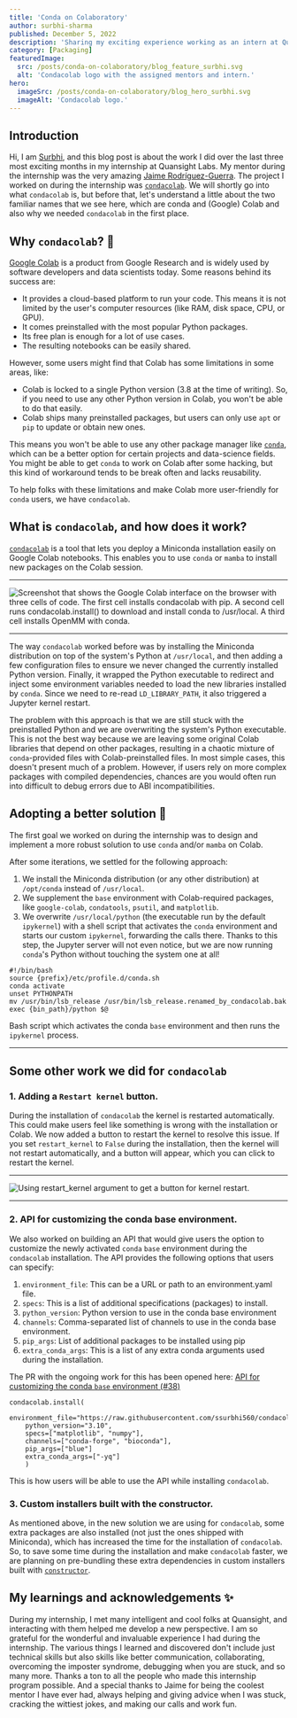 ```yaml
---
title: 'Conda on Colaboratory'
author: surbhi-sharma
published: December 5, 2022
description: 'Sharing my exciting experience working as an intern at Quansight labs and contributing to condacolab, a tool that lets you deploy a Miniconda installation easily on Google Colab notebooks and use conda or mamba in colab.'
category: [Packaging]
featuredImage:
  src: /posts/conda-on-colaboratory/blog_feature_surbhi.svg
  alt: 'Condacolab logo with the assigned mentors and intern.'
hero:
  imageSrc: /posts/conda-on-colaboratory/blog_hero_surbhi.svg
  imageAlt: 'Condacolab logo.'
---
```


## Introduction

Hi, I am [Surbhi](https://github.com/ssurbhi560), and this blog post is about the work I did over the last three most exciting months in my internship at Quansight Labs. My mentor during the internship was the very amazing [Jaime Rodríguez-Guerra](https://github.com/jaimergp). The project I worked on during the internship was [`condacolab`](https://github.com/conda-incubator/condacolab). We will shortly go into what `condacolab` is, but before that, let's understand a little about the two familiar names that we see here, which are conda and (Google) Colab and also why we needed `condacolab` in the first place.

## Why `condacolab`? 🐍

[Google Colab](https://colab.research.google.com/) is a product from Google Research and is widely used by software developers and data scientists today. Some reasons behind its success are:

* It provides a cloud-based platform to run your code. This means it is not limited by the user's computer resources (like RAM, disk space, CPU, or GPU). 
* It comes preinstalled with the most popular Python packages.
* Its free plan is enough for a lot of use cases.
* The resulting notebooks can be easily shared.

However, some users might find that Colab has some limitations in some areas, like:

* Colab is locked to a single Python version (3.8 at the time of writing). So, if you need to use any other Python version in Colab, you won't be able to do that easily. 
* Colab ships many preinstalled packages, but users can only use `apt` or `pip` to update or obtain new ones.

This means you won't be able to use any other package manager like [`conda`](https://docs.conda.io/projects/conda/en/latest/), which can be a better option for certain projects and data-science fields. You might be able to get `conda` to work on Colab after some hacking, but this kind of workaround tends to be break often and lacks reusability.

To help folks with these limitations and make Colab more user-friendly for `conda` users, we have `condacolab`.

## What is `condacolab`, and how does it work?

[`condacolab`](https://github.com/conda-incubator/condacolab) is a tool that lets you deploy a Miniconda installation easily on Google Colab notebooks. This enables you to use `conda` or `mamba` to install new packages on the Colab session.

---

![Screenshot that shows the Google Colab interface on the browser with three cells of code. The first cell installs condacolab with pip. A second cell runs condacolab.install() to download and install conda to /usr/local. A third cell installs OpenMM with conda.](/posts/conda-on-colaboratory/previous_condacolab_installation.png)

---

The way `condacolab` worked before was by installing the Miniconda distribution on top of the system's Python at `/usr/local`, and then adding a few configuration files to ensure we never changed the currently installed Python version. Finally, it wrapped the Python executable to redirect and inject some environment variables needed to load the new libraries installed by `conda`. Since we need to re-read `LD_LIBRARY_PATH`, it also triggered a Jupyter kernel restart.

The problem with this approach is that we are still stuck with the preinstalled Python and we are overwriting the system's Python executable. This is not the best way because we are leaving some original Colab libraries that depend on other packages, resulting in a chaotic mixture of `conda`-provided files with Colab-preinstalled files. In most simple cases, this doesn't present much of a problem. However, if users rely on more complex packages with compiled dependencies, chances are you would often run into difficult to debug errors due to ABI incompatibilities. 

## Adopting a better solution 🥳

The first goal we worked on during the internship was to design and implement a more robust solution to use `conda` and/or `mamba` on Colab. 

After some iterations, we settled for the following approach:

1. We install the Miniconda distribution (or any other distribution) at `/opt/conda` instead of `/usr/local`.
2. We supplement the `base` environment with Colab-required packages, like `google-colab`, `condatools`, `psutil`, and `matplotlib`. 
3. We overwrite `/usr/local/python` (the executable run by the default `ipykernel`) with a shell script that activates the `conda` environment and starts our custom `ipykernel`, forwarding the calls there. Thanks to this step, the Jupyter server will not even notice, but we are now running `conda`'s Python without touching the system one at all!

```
#!/bin/bash
source {prefix}/etc/profile.d/conda.sh
conda activate
unset PYTHONPATH
mv /usr/bin/lsb_release /usr/bin/lsb_release.renamed_by_condacolab.bak
exec {bin_path}/python $@
```

Bash script which activates the conda `base` environment and then runs the `ipykernel` process.

---

## Some other work we did for `condacolab`

### 1. Adding a `Restart kernel` button.

During the installation of `condacolab` the kernel is restarted automatically. This could make users feel like something is wrong with the installation or Colab. We now added a button to restart the kernel to resolve this issue. If you set `restart_kernel` to `False` during the installation, then the kernel will not restart automatically, and a button will appear, which you can click to restart the kernel.

---

![Using `restart_kernel` argument to get a button for kernel restart.](/posts/conda-on-colaboratory/restart_kernel_demo.png)

---

### 2. API for customizing the conda base environment.

We also worked on building an API that would give users the option to customize the newly activated `conda` `base` environment during the `condacolab` installation. The API provides the following options that users can specify:

1. `environment_file`: This can be a URL or path to an environment.yaml file.
2. `specs`: This is a list of additional specifications (packages) to install.
3. `python_version`: Python version to use in the conda base environment
4. `channels`: Comma-separated list of channels to use in the conda base environment.
5. `pip_args`: List of additional packages to be installed using pip
6. `extra_conda_args`: This is a list of any extra conda arguments used during the installation.

The PR with the ongoing work for this has been opened here: [API for customizing the conda `base` environment (#38)](https://github.com/conda-incubator/condacolab/pull/38)

```
condacolab.install(
    environment_file="https://raw.githubusercontent.com/ssurbhi560/condacolab/07b92d827/environment.yaml",
    python_version="3.10",
    specs=["matplotlib", "numpy"],
    channels=["conda-forge", "bioconda"],
    pip_args=["blue"]
    extra_conda_args=["-yq"]
    )
```

This is how users will be able to use the API while installing `condacolab`.

### 3. Custom installers built with the constructor.

As mentioned above, in the new solution we are using for `condacolab`, some extra packages are also installed (not just the ones shipped with Miniconda), which has increased the time for the installation of `condacolab`. So, to save some time during the installation and make `condacolab` faster, we are planning on pre-bundling these extra dependencies in custom installers built with [`constructor`](https://github.com/conda/constructor).

## My learnings and acknowledgements ✨

During my internship, I met many intelligent and cool folks at Quansight, and interacting with them helped me develop a new perspective. I am so grateful for the wonderful and invaluable experience I had during the internship. The various things I learned and discovered don't include just technical skills but also skills like better communication, collaborating, overcoming the imposter syndrome, debugging when you are stuck, and so many more. Thanks a ton to all the people who made this internship program possible. And a special thanks to Jaime for being the coolest mentor I have ever had, always helping and giving advice when I was stuck, cracking the wittiest jokes, and making our calls and work fun.
